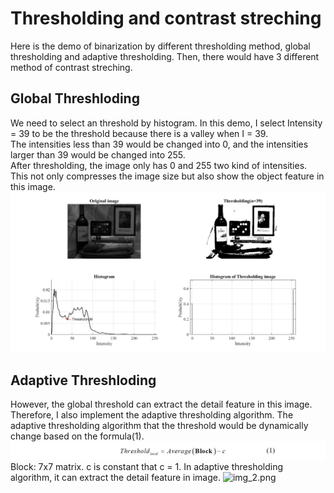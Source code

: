 # Thresholding and contrast streching
Here is the demo of binarization by different thresholding method, global thresholding and adaptive thresholding.
Then, there would have 3 different method of contrast streching.

## Global Threshloding
We need to select an threshold by histogram. In this demo, I select Intensity = 39 to be the threshold because there is a valley when I = 39.    
The intensities less than 39 would be changed into 0, and the intensities larger than 39 would be changed into 255.    
After thresholding, the image only has 0 and 255 two kind of intensities. This not only compresses the image size but also show the object feature in this image.
![img_1.png](https://github.com/Hsu-Li-Yang/Computer-Vision-ECE-415-/blob/main/Contrast%20stretching/img/img_1.png)
## Adaptive Threshloding
However, the global threshold can extract the detail feature in this image.    
Therefore, I also implement the adaptive thresholding algorithm. The adaptive thresholding algorithm that the threshold would be dynamically change based on the formula(1).
![f1.png](https://github.com/Hsu-Li-Yang/Computer-Vision-ECE-415-/blob/main/Contrast%20stretching/img/f1.png)
Block: 7x7 matrix. c is constant that c = 1. In adaptive thresholding algorithm, it can extract the detail feature in image.
![img_2.png](![img_1.png](https://github.com/Hsu-Li-Yang/Computer-Vision-ECE-415-/blob/main/Contrast%20stretching/img/img_1.png))
